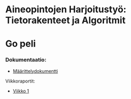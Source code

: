 # Aineopintojen Harjoitustyö: Tietorakenteet ja Algoritmit
# Go peli

### Dokumentaatio:

- [Määrittelydokumentti](dokumentit/Määrittelydokumentti.md)

Viikkoraportit:

- [Viikko 1](dokumentit/Viikkoraportti1.md)
